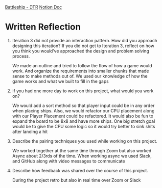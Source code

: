 [Battleship - DTR](https://docs.google.com/document/d/1DuA7MBuRn8_tjPcKly0uWKHU3UBByTxZwGZjaKmW_Fs/edit?usp=sharing)
[Notion Doc](https://bronzed-avenue-324.notion.site/Battleship-63121a5ad7b647a2b5a0af85c0eef8a1?pvs=4)

# Written Reflection

1. Iteration 3 did not provide an interaction pattern. How did you approach designing this iteration? If you did not get to Iteration 3, reflect on how you think you would’ve approached the design and problem solving process.

   We made an outline and tried to follow the flow of how a game would work. And organize the requirements into smaller chunks that made sense to make methods out of. We used our knowledge of how the game works and what we built to fill in the gaps

2. If you had one more day to work on this project, what would you work on?

   We would add a sort method so that player input could be in any order when placing ships. Also, we would refactor our CPU placement along with our Player Placement could be refactored. It would also be fun to expand the board to be 8x8 and have more ships. One big stretch goal would be to give the CPU some logic so it would try better to sink shits after landing a hit
 
3. Describe the pairing techniques you used while working on this project.

    We worked together at the same time through Zoom but also worked Async about 2/3rds of the time. When working async we used Slack, and GitHub along with video messages to communicate

4. Describe how feedback was shared over the course of this project.
   
   During the project retro but also in real time over Zoom or Slack

